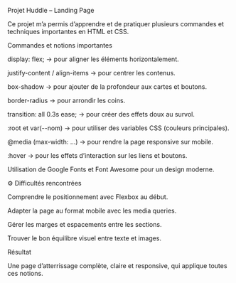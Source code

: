 Projet Huddle – Landing Page

Ce projet m’a permis d’apprendre et de pratiquer plusieurs commandes et techniques importantes en HTML et CSS.

Commandes et notions importantes

display: flex; → pour aligner les éléments horizontalement.

justify-content / align-items → pour centrer les contenus.

box-shadow → pour ajouter de la profondeur aux cartes et boutons.

border-radius → pour arrondir les coins.

transition: all 0.3s ease; → pour créer des effets doux au survol.

:root et var(--nom) → pour utiliser des variables CSS (couleurs principales).

@media (max-width: ...) → pour rendre la page responsive sur mobile.

:hover → pour les effets d’interaction sur les liens et boutons.

Utilisation de Google Fonts et Font Awesome pour un design moderne.

⚙️ Difficultés rencontrées

Comprendre le positionnement avec Flexbox au début.

Adapter la page au format mobile avec les media queries.

Gérer les marges et espacements entre les sections.

Trouver le bon équilibre visuel entre texte et images.

Résultat

Une page d’atterrissage complète, claire et responsive, qui applique toutes ces notions.
